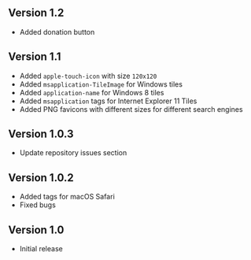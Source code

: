 ## Version 1.2

- Added donation button

## Version 1.1

- Added `apple-touch-icon` with size `120x120`
- Added `msapplication-TileImage` for Windows tiles
- Added `application-name` for Windows 8 tiles
- Added `msapplication` tags for Internet Explorer 11 Tiles
- Added PNG favicons with different sizes for different search engines

## Version 1.0.3

- Update repository issues section

## Version 1.0.2

- Added tags for macOS Safari
- Fixed bugs

## Version 1.0

- Initial release